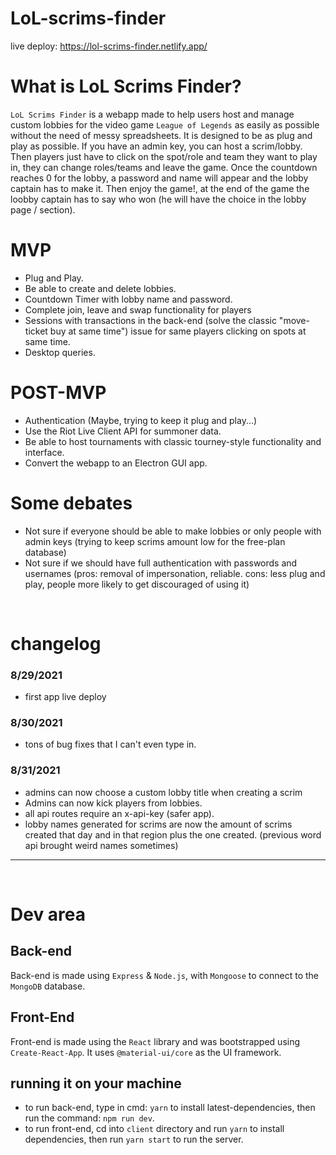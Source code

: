 # LoL-scrims-finder

live deploy: https://lol-scrims-finder.netlify.app/

# What is LoL Scrims Finder?

`LoL Scrims Finder` is a webapp made to help users host and manage custom lobbies for the video game `League of Legends` as easily as possible without the need of
messy spreadsheets. It is designed to be as plug and play as possible.
If you have an admin key, you can host a scrim/lobby. Then players just have to click on the spot/role and team they want to play in, they can change roles/teams and leave the game. Once the countdown reaches 0 for the lobby, a password and name will appear and the lobby captain has to make it. Then enjoy the game!, at the end of the game the loobby captain has to say who won (he will have the choice in the lobby page / section).

# MVP

- Plug and Play.
- Be able to create and delete lobbies.
- Countdown Timer with lobby name and password.
- Complete join, leave and swap functionality for players
- Sessions with transactions in the back-end (solve the classic "move-ticket buy at same time") issue for same players clicking on spots at same time.
- Desktop queries.

# POST-MVP

- Authentication (Maybe, trying to keep it plug and play...)
- Use the Riot Live Client API for summoner data.
- Be able to host tournaments with classic tourney-style functionality and interface.
- Convert the webapp to an Electron GUI app.

# Some debates

- Not sure if everyone should be able to make lobbies or only people with admin keys (trying to keep scrims amount low for the free-plan database)
- Not sure if we should have full authentication with passwords and usernames (pros: removal of impersonation, reliable. cons: less plug and play, people more likely to get discouraged of using it)

<br />

# changelog

### 8/29/2021

- first app live deploy

### 8/30/2021

- tons of bug fixes that I can't even type in.

### 8/31/2021

- admins can now choose a custom lobby title when creating a scrim
- Admins can now kick players from lobbies.
- all api routes require an x-api-key (safer app).
- lobby names generated for scrims are now the amount of scrims created that day and in that region plus the one created. (previous word api brought weird names sometimes)

---

<br />

# Dev area

## Back-end

Back-end is made using `Express` & `Node.js`, with `Mongoose` to connect to the `MongoDB` database.

## Front-End

Front-end is made using the `React` library and was bootstrapped using `Create-React-App`. It uses `@material-ui/core` as the UI framework.

## running it on your machine

- to run back-end, type in cmd: `yarn` to install latest-dependencies, then run the command: `npm run dev`.
- to run front-end, cd into `client` directory and run `yarn` to install dependencies, then run `yarn start` to run the server.
